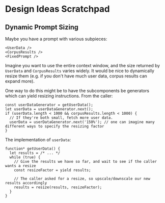 # Design Ideas Scratchpad

## Dynamic Prompt Sizing

Maybe you have a prompt with various subpieces:

```tsx
<UserData />
<CorpusResults />
<FixedPrompt />
```

Imagine you want to use the entire context window, and the size returned by `UserData` and `CorpusResults` varies widely. It would be nice to dynamically resize them (e.g. if you don't have much user data, corpus results can expand more).

One way to do this might be to have the subcomponents be generators which can yield resizing instructions. From the caller:

```tsx
const userDataGenerator = getUserData();
let userData = userDataGenerator.next();
if (userData.length < 1000 && corpusResults.length < 1000) {
  // If they're both small, fetch more user data.
  userData = userDataGenerator.next('150%'); // one can imagine many different ways to specify the resizing factor
}
```

The implementation of `userData`:

```tsx
function* getUserData() {
  let results = /* ... */
  while (true) {
    // Give the results we have so far, and wait to see if the caller wants a resize
    const resizeFactor = yield results;

    // The caller asked for a resize, so upscale/downscale our new results accordingly
    results = resize(results, resizeFactor);
  }
}
```
